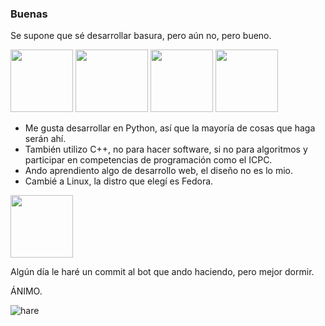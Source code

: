 ### Buenas

<!--
**hash112/hash112** is a ✨ _special_ ✨ repository because its `README.md` (this file) appears on your GitHub profile.
Here are some ideas to get you started:

- 🔭 I’m currently working on ...
- 🌱 I’m currently learning ...
- 👯 I’m looking to collaborate on ...
- 🤔 I’m looking for help with ...
- 💬 Ask me about ...
- 📫 How to reach me: ...
- 😄 Pronouns: ...
- ⚡ Fun fact: ...
-->
Se supone que sé desarrollar basura, pero aún no, pero bueno.

<img src="https://github.com/hash112/hash112/assets/98150931/d909d2b2-e2fd-467b-93d3-062ee67acd87" width="100" height="100">
<img src="https://github.com/hash112/hash112/assets/98150931/2302fdfc-300a-48ef-8487-edec3ef6209b" width="116" height="100">
<img src="https://github.com/hash112/hash112/assets/98150931/38242e71-c8a5-4ce8-ae6f-cf64ae4f1907" width="100" height="100">
<img src="https://github.com/hash112/hash112/assets/98150931/596766d3-b06b-46bd-8ef6-fde12d2c17f8" width="100" height="100">


- Me gusta desarrollar en Python, así que la mayoría de cosas que haga serán ahí.
- También utilizo C++, no para hacer software, si no para algoritmos y participar en competencias de programación como el ICPC.
- Ando aprendiento algo de desarrollo web, el diseño no es lo mio.
- Cambié a Linux, la distro que elegí es Fedora.

<img src="https://github.com/hash112/hash112/assets/98150931/d328d94b-2645-4a0c-9f7c-5c75fb4a7fc8" width="100" height="100">


Algún día le haré un commit al bot que ando haciendo, pero mejor dormir.

ÁNIMO.


![hare](https://github.com/hash112/hash112/assets/98150931/e989903d-55d0-4bdb-9010-8f17237a44b0)
